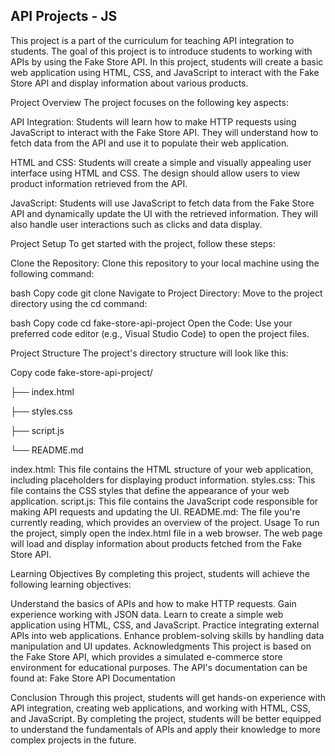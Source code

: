 ## **API Projects - JS**

This project is a part of the curriculum for teaching API integration to students. The goal of this project is to introduce students to working with APIs by using the Fake Store API. In this project, students will create a basic web application using HTML, CSS, and JavaScript to interact with the Fake Store API and display information about various products.

Project Overview
The project focuses on the following key aspects:

API Integration: Students will learn how to make HTTP requests using JavaScript to interact with the Fake Store API. They will understand how to fetch data from the API and use it to populate their web application.

HTML and CSS: Students will create a simple and visually appealing user interface using HTML and CSS. The design should allow users to view product information retrieved from the API.

JavaScript: Students will use JavaScript to fetch data from the Fake Store API and dynamically update the UI with the retrieved information. They will also handle user interactions such as clicks and data display.

Project Setup
To get started with the project, follow these steps:

Clone the Repository: Clone this repository to your local machine using the following command:

bash
Copy code
git clone <repository-url>
Navigate to Project Directory: Move to the project directory using the cd command:

bash
Copy code
cd fake-store-api-project
Open the Code: Use your preferred code editor (e.g., Visual Studio Code) to open the project files.

Project Structure
The project's directory structure will look like this:

Copy code
fake-store-api-project/

├── index.html

├── styles.css

├── script.js

└── README.md

index.html: This file contains the HTML structure of your web application, including placeholders for displaying product information.
styles.css: This file contains the CSS styles that define the appearance of your web application.
script.js: This file contains the JavaScript code responsible for making API requests and updating the UI.
README.md: The file you're currently reading, which provides an overview of the project.
Usage
To run the project, simply open the index.html file in a web browser. The web page will load and display information about products fetched from the Fake Store API.

Learning Objectives
By completing this project, students will achieve the following learning objectives:

Understand the basics of APIs and how to make HTTP requests.
Gain experience working with JSON data.
Learn to create a simple web application using HTML, CSS, and JavaScript.
Practice integrating external APIs into web applications.
Enhance problem-solving skills by handling data manipulation and UI updates.
Acknowledgments
This project is based on the Fake Store API, which provides a simulated e-commerce store environment for educational purposes. The API's documentation can be found at: Fake Store API Documentation

Conclusion
Through this project, students will get hands-on experience with API integration, creating web applications, and working with HTML, CSS, and JavaScript. By completing the project, students will be better equipped to understand the fundamentals of APIs and apply their knowledge to more complex projects in the future.
